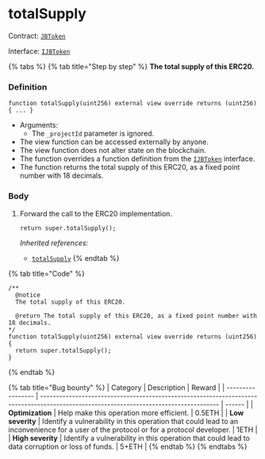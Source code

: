 # totalSupply

Contract: [`JBToken`](../)​‌

Interface: [`IJBToken`](../../../interfaces/ijbtoken.md)

{% tabs %}
{% tab title="Step by step" %}
**The total supply of this ERC20.**

### Definition

```solidity
function totalSupply(uint256) external view override returns (uint256) { ... }
```

* Arguments:
  * The `_projectId` parameter is ignored.
* The view function can be accessed externally by anyone.
* The view function does not alter state on the blockchain.
* The function overrides a function definition from the [`IJBToken`](../../../interfaces/ijbtoken.md) interface.
* The function returns the total supply of this ERC20, as a fixed point number with 18 decimals.

### Body

1.  Forward the call to the ERC20 implementation.

    ```solidity
    return super.totalSupply();
    ```

    _Inherited references:_

    * [`totalSupply`](https://docs.openzeppelin.com/contracts/2.x/api/token/erc20#IERC20-totalSupply--)
{% endtab %}

{% tab title="Code" %}
```solidity
/** 
  @notice
  The total supply of this ERC20.

  @return The total supply of this ERC20, as a fixed point number with 18 decimals.
*/
function totalSupply(uint256) external view override returns (uint256) {
  return super.totalSupply();
}
```
{% endtab %}

{% tab title="Bug bounty" %}
| Category          | Description                                                                                                                            | Reward |
| ----------------- | -------------------------------------------------------------------------------------------------------------------------------------- | ------ |
| **Optimization**  | Help make this operation more efficient.                                                                                               | 0.5ETH |
| **Low severity**  | Identify a vulnerability in this operation that could lead to an inconvenience for a user of the protocol or for a protocol developer. | 1ETH   |
| **High severity** | Identify a vulnerability in this operation that could lead to data corruption or loss of funds.                                        | 5+ETH  |
{% endtab %}
{% endtabs %}
